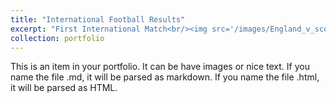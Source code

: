 ```yaml
---
title: "International Football Results"
excerpt: "First International Match<br/><img src='/images/England_v_scotland_1872_ad.png'>"
collection: portfolio
---
```


This is an item in your portfolio. It can be have images or nice text. If you name the file .md, it will be parsed as markdown. If you name the file .html, it will be parsed as HTML. 
